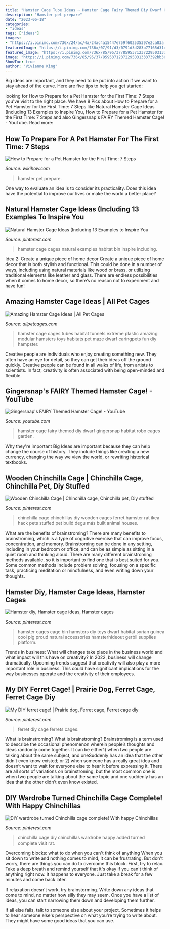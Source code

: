 ```yaml
---
title: "Hamster Cage Tube Ideas ~ Hamster Cage Fairy Themed Diy Dwarf Gingersnap Habitat Robo Cages Garden"
description: "Hamster pet prepare"
date: "2023-06-18"
categories:
- "ideas"
tags: ["ideas"]
images:
- "https://i.pinimg.com/736x/24/ac/4a/24ac4a15447e759f602535397e2ca83a.jpg"
featuredImage: "https://i.pinimg.com/736x/07/91/d3/0791d3d283b77165d31db7260ad9fdd3--hamster-cages-hamsters.jpg"
featured_image: "https://i.pinimg.com/736x/85/95/37/859537123722950313337392bb368a8b--diy-ferret-ferret-ideas.jpg"
image: "https://i.pinimg.com/736x/85/95/37/859537123722950313337392bb368a8b--diy-ferret-ferret-ideas.jpg"
ShowToc: true
author: "Vivianne King"
---
```



Big ideas are important, and they need to be put into action if we want to stay ahead of the curve. Here are five tips to help you get started: 

	

		
looking for How to Prepare for a Pet Hamster for the First Time: 7 Steps you've visit to the right place. We have 8 Pics about How to Prepare for a Pet Hamster for the First Time: 7 Steps like Natural Hamster Cage Ideas (Including 13 Examples to Inspire You, How to Prepare for a Pet Hamster for the First Time: 7 Steps and also Gingersnap&#039;s FAIRY Themed Hamster Cage! - YouTube. Read more:
		
    
## How To Prepare For A Pet Hamster For The First Time: 7 Steps

<img loading=lazy src="http://www.wikihow.com/images/7/7f/Prepare-for-a-Pet-Hamster-for-the-First-Time-Step-7Bullet2.jpg" onerror="this.onerror=null;this.src='https://tse2.mm.bing.net/th?id=OIP.ME0TGBSgkUb1xMW_jsKYlwHaE8&amp;pid=15.1';" alt="How to Prepare for a Pet Hamster for the First Time: 7 Steps">

_Source: wikihow.com_

>hamster pet prepare. 

	

One way to evaluate an idea is to consider its practicality. Does this idea have the potential to improve our lives or make the world a better place?

    
## Natural Hamster Cage Ideas (Including 13 Examples To Inspire You

<img loading=lazy src="https://i.pinimg.com/736x/9c/b9/f2/9cb9f2831cf0f7b57351eaed2af9fd5f.jpg" onerror="this.onerror=null;this.src='https://tse1.mm.bing.net/th?id=OIP.wr9_b9NPr4IqCKhpXG5FtwHaJQ&amp;pid=15.1';" alt="Natural Hamster Cage Ideas (Including 13 Examples to Inspire You">

_Source: pinterest.com_

>hamster cage cages natural examples habitat bin inspire including. 

	

Idea 2: Create a unique piece of home decor
Create a unique piece of home decor that is both stylish and functional. This could be done in a number of ways, including using natural materials like wood or brass, or utilizing traditional elements like leather and glass. There are endless possibilities when it comes to home decor, so there’s no reason not to experiment and have fun!

    
## Amazing Hamster Cage Ideas | All Pet Cages

<img loading=lazy src="http://allpetcages.com/wp-content/uploads/2016/11/hamster-cage-with-tubes-and-tunnels.jpg" onerror="this.onerror=null;this.src='https://tse2.mm.bing.net/th?id=OIP.W3teiNe0ic15cGPiwQeVmwHaJZ&amp;pid=15.1';" alt="Amazing Hamster Cage Ideas | All Pet Cages">

_Source: allpetcages.com_

>hamster cage cages tubes habitat tunnels extreme plastic amazing modular hamsters toys habitats pet maze dwarf caringpets fun diy hampster. 

	

Creative people are individuals who enjoy creating something new. They often have an eye for detail, so they can get their ideas off the ground quickly. Creative people can be found in all walks of life, from artists to scientists. In fact, creativity is often associated with being open-minded and flexible.

    
## Gingersnap&#039;s FAIRY Themed Hamster Cage! - YouTube

<img loading=lazy src="https://i.ytimg.com/vi/1jC27rcyTo8/maxresdefault.jpg" onerror="this.onerror=null;this.src='https://tse1.mm.bing.net/th?id=OIP.LDWFeXwDoJJQHKhb_tEKtQHaEK&amp;pid=15.1';" alt="Gingersnap&#039;s FAIRY Themed Hamster Cage! - YouTube">

_Source: youtube.com_

>hamster cage fairy themed diy dwarf gingersnap habitat robo cages garden. 

	

Why they're important
Big Ideas are important because they can help change the course of history. They include things like creating a new currency, changing the way we view the world, or rewriting historical textbooks.

    
## Wooden Chinchilla Cage | Chinchilla Cage, Chinchilla Pet, Diy Stuffed

<img loading=lazy src="https://i.pinimg.com/736x/24/ac/4a/24ac4a15447e759f602535397e2ca83a.jpg" onerror="this.onerror=null;this.src='https://tse4.mm.bing.net/th?id=OIP.DjWmYezWGOUB94vuV6TjRQHaLH&amp;pid=15.1';" alt="Wooden Chinchilla Cage | Chinchilla cage, Chinchilla pet, Diy stuffed">

_Source: pinterest.com_

>chinchilla cage chinchillas diy wooden cages ferret hamster rat ikea hack pets stuffed pet build degu más built animal houses. 

	

What are the benefits of brainstroming?
There are many benefits to brainstroming, which is a type of cognitive exercise that can improve focus, concentration, and memory. Brainstroming can be done in any setting, including in your bedroom or office, and can be as simple as sitting in a quiet room and thinking aloud. There are many different brainstroming methods available, so it is important to find one that is best suited for you. Some common methods include problem solving, focusing on a specific task, practicing meditation or mindfulness, and even writing down your thoughts.

    
## Hamster Diy, Hamster Cage Ideas, Hamster Cages

<img loading=lazy src="https://i.pinimg.com/736x/07/91/d3/0791d3d283b77165d31db7260ad9fdd3--hamster-cages-hamsters.jpg" onerror="this.onerror=null;this.src='https://tse2.mm.bing.net/th?id=OIP.WfxvtG0fCRYYS5-GzRfxTQHaFw&amp;pid=15.1';" alt="Hamster diy, Hamster cage ideas, Hamster cages">

_Source: pinterest.com_

>hamster cages cage bin hamsters diy toys dwarf habitat syrian guinea cool pig proud natural accessories hamsterhideout gerbil supplies platform. 

	

Trends in business: What will changes take place in the business world and what impact will this have on creativity?
In 2022, business will change dramatically. Upcoming trends suggest that creativity will also play a more important role in business. This could have significant implications for the way businesses operate and the creativity of their employees.

    
## My DIY Ferret Cage! | Prairie Dog, Ferret Cage, Ferret Cage Diy

<img loading=lazy src="https://i.pinimg.com/736x/85/95/37/859537123722950313337392bb368a8b--diy-ferret-ferret-ideas.jpg" onerror="this.onerror=null;this.src='https://tse1.mm.bing.net/th?id=OIP.EavDm28ECs2z7vf023S6pAHaNK&amp;pid=15.1';" alt="My DIY ferret cage! | Prairie dog, Ferret cage, Ferret cage diy">

_Source: pinterest.com_

>ferret diy cage ferrets cages. 

	

What is brainstroming?
What is brainstroming? Brainstroming is a term used to describe the occasional phenomenon wherein people’s thoughts and ideas randomly come together. It can be either1) when two people are talking about the same subject, and oneSuddenly has an idea that the other didn’t even know existed; or 2) when someone has a really great idea and doesn’t want to wait for everyone else to hear it before expressing it. There are all sorts of variations on brainstroming, but the most common one is when two people are talking about the same topic and one suddenly has an idea that the other didn’t even know existed.

    
## DIY Wardrobe Turned Chinchilla Cage Complete! With Happy Chinchillas

<img loading=lazy src="https://i.pinimg.com/736x/8b/12/6e/8b126e2d1cc3a13050cb4de76f35922c--chinchilla-cage-diy-wardrobe.jpg" onerror="this.onerror=null;this.src='https://tse2.mm.bing.net/th?id=OIP.tJlR-F1GdEEhim81W72KHwHaNK&amp;pid=15.1';" alt="DIY wardrobe turned Chinchilla cage complete! With happy Chinchillas">

_Source: pinterest.com_

>chinchilla cage diy chinchillas wardrobe happy added turned complete visit rat. 

	

Overcoming blocks: what to do when you can't think of anything
When you sit down to write and nothing comes to mind, it can be frustrating. But don't worry, there are things you can do to overcome this block.
First, try to relax. Take a deep breath and remind yourself that it's okay if you can't think of anything right now. It happens to everyone. Just take a break for a few minutes and come back later.

If relaxation doesn't work, try brainstorming. Write down any ideas that come to mind, no matter how silly they may seem. Once you have a list of ideas, you can start narrowing them down and developing them further.

If all else fails, talk to someone else about your project. Sometimes it helps to hear someone else's perspective on what you're trying to write about. They might have some good ideas that you can use.

